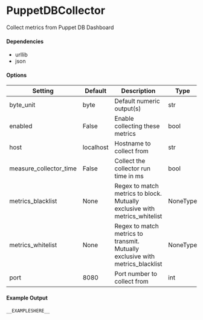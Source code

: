 <!--This file was generated from the python source
Please edit the source to make changes
-->
PuppetDBCollector
=====

Collect metrics from Puppet DB Dashboard

#### Dependencies

 * urllib
 * json


#### Options

Setting | Default | Description | Type
--------|---------|-------------|-----
byte_unit | byte | Default numeric output(s) | str
enabled | False | Enable collecting these metrics | bool
host | localhost | Hostname to collect from | str
measure_collector_time | False | Collect the collector run time in ms | bool
metrics_blacklist | None | Regex to match metrics to block. Mutually exclusive with metrics_whitelist | NoneType
metrics_whitelist | None | Regex to match metrics to transmit. Mutually exclusive with metrics_blacklist | NoneType
port | 8080 | Port number to collect from | int

#### Example Output

```
__EXAMPLESHERE__
```

